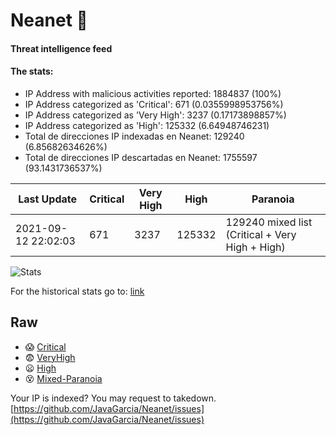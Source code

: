 # Neanet :hocho:
#### Threat intelligence feed
#### The stats:

- IP Address with malicious activities reported: 1884837 (100%)
- IP Address categorized as 'Critical':  671 (0.0355998953756%)
- IP Address categorized as 'Very High':  3237 (0.17173898857%)
- IP Address categorized as 'High':  125332 (6.64948746231)
- Total de direcciones IP indexadas en Neanet:  129240 (6.85682634626%)
- Total de direcciones IP descartadas en Neanet:  1755597 (93.1431736537%)

| Last Update | Critical | Very High | High | Paranoia |
| --- | --- | --- | --- | --- |
| 2021-09-12 22:02:03 | 671 | 3237 | 125332 | 129240 mixed list (Critical + Very High + High)|

![Stats](https://docs.google.com/spreadsheets/d/e/2PACX-1vSnaNMIXVabIpDJjufMlzH7poXnshF3mgd8Is1g9ytUEzVsP5my4Trn8f-xkoLLQ38xpL3HtmUexLo6/pubchart?oid=501124687&format=image)

For the historical stats go to: [link](/stats.csv)
## Raw
- :scream: [Critical](https://raw.githubusercontent.com/JavaGarcia/Neanet/master/blacklists/neanet_critical.txt)
- :fearful: [VeryHigh](https://raw.githubusercontent.com/JavaGarcia/Neanet/master/blacklists/neanet_veryHigh.txtt)
- :frowning: [High](https://raw.githubusercontent.com/JavaGarcia/Neanet/master/blacklists/neanet_high.txt)
- :dizzy_face: [Mixed-Paranoia](https://raw.githubusercontent.com/JavaGarcia/Neanet/master/blacklists/neanet_all.txt)


Your IP is indexed? You may request to takedown. [https://github.com/JavaGarcia/Neanet/issues](https://github.com/JavaGarcia/Neanet/issues)





















































































































































































































































































































































































































































































































































































































































































































































































































































































































































































































































































































































































































































































































































































































































































































































































































































































































































































































































































































































































































































































































































































































































































































































































































































































































































































































































































































































































































































































































































































































































































































































































































































































































































































































































































































































































































































































































































































































































































































































































































































































































































































































































































































































































































































































































































































































































































































































































































































































































































































































































































































































































































































































































































































































































































































































































































































































































































































































































































































































































































































































































































































































































































































































































































































































































































































































































































































































































































































































































































































































































































































































































































































































































































































































































































































































































































































































































































































































































































































































































































































































































































































































































































































































































































































































































































































































































































































































































































































































































